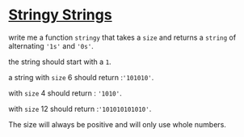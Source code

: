 # [Stringy Strings](https://www.codewars.com/kata/563b74ddd19a3ad462000054/train/swift)

write me a function ```stringy``` that takes a ```size``` and returns a ```string``` of alternating ```'1s'``` and ```'0s'```.

the string should start with a ```1```.

a string with ```size``` 6 should return :```'101010'```.

with ```size``` 4 should return : ```'1010'```.

with ```size``` 12 should return :```'101010101010'```.

The size will always be positive and will only use whole numbers.